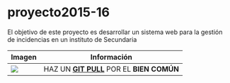 # proyecto2015-16

El objetivo de este proyecto es desarrollar un sistema web para la gestión de incidencias en un instituto de Secundaria

| Imagen | Información |
|---------|-------|
| ![](http://findicons.com/files/icons/584/the_last_order_plus/128/alarm.png) | HAZ UN [<strong>GIT PULL</strong>](https://github.com/profeIAP/panelDeControl/wiki#actualizaci%C3%B3n) POR EL <strong>BIEN COMÚN</strong> |
